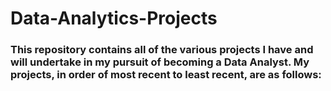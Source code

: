 # Data-Analytics-Projects
### This repository contains all of the various projects I have and will undertake in my pursuit of becoming a Data Analyst. My projects, in order of most recent to least recent, are as follows:
